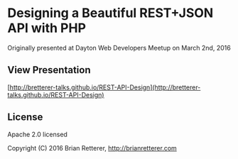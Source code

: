 # Designing a Beautiful REST+JSON API with PHP

Originally presented at Dayton Web Developers Meetup on March 2nd, 2016

## View Presentation
[http://bretterer-talks.github.io/REST-API-Design](http://bretterer-talks.github.io/REST-API-Design)

## License

Apache 2.0 licensed

Copyright (C) 2016 Brian Retterer, http://brianretterer.com